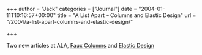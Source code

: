 +++
author = "Jack"
categories = ["Journal"]
date = "2004-01-11T10:16:57+00:00"
title = "A List Apart – Columns and Elastic Design"
url = "/2004/a-list-apart-columns-and-elastic-design/"

+++

Two new articles at ALA, [Faux Columns][1] and [Elastic Design][2]

 [1]: http://www.alistapart.com/articles/fauxcolumns/ "A List Apart"
 [2]: http://www.alistapart.com/articles/elastic/
